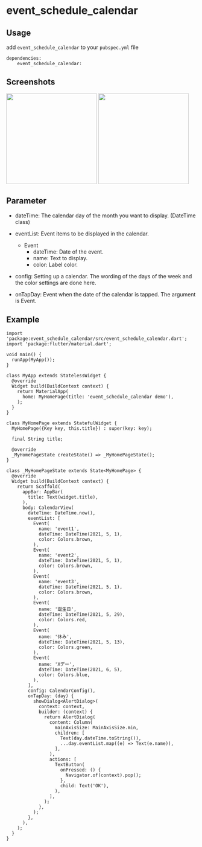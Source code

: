 # event_schedule_calendar

## Usage

add `event_schedule_calendar` to your `pubspec.yml` file

```
dependencies:
    event_schedule_calendar:
```

## Screenshots

<img width="240" src="https://user-images.githubusercontent.com/26102225/117555419-f9a8b480-b099-11eb-924b-fc5680c2e25c.png">

<img width="240" src="https://user-images.githubusercontent.com/26102225/117555448-307eca80-b09a-11eb-9bbe-a0d828f1cc96.png">

## Parameter

- dateTime: The calendar day of the month you want to display. (DateTime class)

- eventList: Event items to be displayed in the calendar.
  - Event
    - dateTime: Date of the event.
    - name: Text to display.
    - color: Label color.

- config: Setting up a calendar. The wording of the days of the week and the color settings are done here.

- onTapDay: Event when the date of the calendar is tapped. The argument is Event.

## Example

```
import 'package:event_schedule_calendar/src/event_schedule_calendar.dart';
import 'package:flutter/material.dart';

void main() {
  runApp(MyApp());
}

class MyApp extends StatelessWidget {
  @override
  Widget build(BuildContext context) {
    return MaterialApp(
      home: MyHomePage(title: 'event_schedule_calendar demo'),
    );
  }
}

class MyHomePage extends StatefulWidget {
  MyHomePage({Key key, this.title}) : super(key: key);

  final String title;

  @override
  _MyHomePageState createState() => _MyHomePageState();
}

class _MyHomePageState extends State<MyHomePage> {
  @override
  Widget build(BuildContext context) {
    return Scaffold(
      appBar: AppBar(
        title: Text(widget.title),
      ),
      body: CalendarView(
        dateTime: DateTime.now(),
        eventList: [
          Event(
            name: 'event1',
            dateTime: DateTime(2021, 5, 1),
            color: Colors.brown,
          ),
          Event(
            name: 'event2',
            dateTime: DateTime(2021, 5, 1),
            color: Colors.brown,
          ),
          Event(
            name: 'event3',
            dateTime: DateTime(2021, 5, 1),
            color: Colors.brown,
          ),
          Event(
            name: '誕生日',
            dateTime: DateTime(2021, 5, 29),
            color: Colors.red,
          ),
          Event(
            name: '休み',
            dateTime: DateTime(2021, 5, 13),
            color: Colors.green,
          ),
          Event(
            name: 'Xデー',
            dateTime: DateTime(2021, 6, 5),
            color: Colors.blue,
          ),
        ],
        config: CalendarConfig(),
        onTapDay: (day) {
          showDialog<AlertDialog>(
            context: context,
            builder: (context) {
              return AlertDialog(
                content: Column(
                  mainAxisSize: MainAxisSize.min,
                  children: [
                    Text(day.dateTime.toString()),
                    ...day.eventList.map((e) => Text(e.name)),
                  ],
                ),
                actions: [
                  TextButton(
                    onPressed: () {
                      Navigator.of(context).pop();
                    },
                    child: Text('OK'),
                  ),
                ],
              );
            },
          );
        },
      ),
    );
  }
}
```


